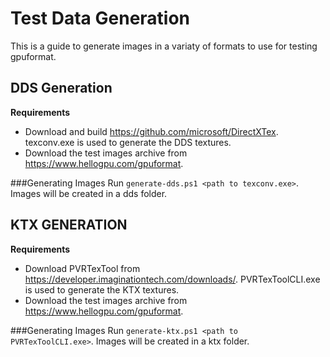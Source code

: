 # Test Data Generation

This is a guide to generate images in a variaty of formats to use for testing gpuformat.

## DDS Generation
**Requirements**
- Download and build https://github.com/microsoft/DirectXTex. texconv.exe is used to generate the DDS textures.
- Download the test images archive from https://www.hellogpu.com/gpuformat.

###Generating Images
Run `generate-dds.ps1 <path to texconv.exe>`. Images will be created in a dds folder.

## KTX GENERATION
**Requirements**
- Download PVRTexTool from https://developer.imaginationtech.com/downloads/. PVRTexToolCLI.exe is used to generate the KTX textures.
- Download the test images archive from https://www.hellogpu.com/gpuformat.

###Generating Images
Run `generate-ktx.ps1 <path to PVRTexToolCLI.exe>`. Images will be created in a ktx folder.